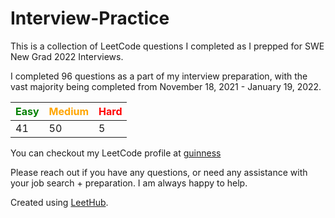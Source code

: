 # Interview-Practice
This is a collection of LeetCode questions I completed as I prepped for SWE New Grad 2022 Interviews.

I completed 96 questions as a part of my interview preparation, with the vast majority being completed from November 18, 2021 - January 19, 2022.

| <span style="color:green">Easy</span> | <span style="color:orange">Medium</span> | <span style="color:red">Hard</span> | 
|---|---|---|
| 41  |  50 |  5 | 

You can checkout my LeetCode profile at [guinness](https://leetcode.com/guinness/)

Please reach out if you have any questions, or need any assistance with your job search + preparation. I am always happy to help.

Created using [LeetHub](https://github.com/QasimWani/LeetHub).
